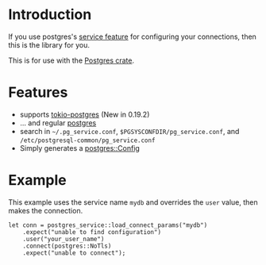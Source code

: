 # Introduction

If you use postgres's [service feature](https://www.postgresql.org/docs/current/static/libpq-pgservice.html)
for configuring your connections, then this is the library for you.

This is for use with the [Postgres crate](https://crates.io/crates/postgres).

# Features
* supports [tokio-postgres](https://crates.io/crates/tokio-postgres) (New in 0.19.2)
* ... and regular [postgres](https://crates.io/crates/postgres)
* search in `~/.pg_service.conf`, `$PGSYSCONFDIR/pg_service.conf`, and `/etc/postgresql-common/pg_service.conf`
* Simply generates a [postgres::Config](https://docs.rs/postgres/0.19.2/postgres/config/struct.Config.html)

# Example

This example uses the service name `mydb` and overrides
the `user` value, then makes the connection.

	let conn = postgres_service::load_connect_params("mydb")
		.expect("unable to find configuration")
		.user("your_user_name")
		.connect(postgres::NoTls)
		.expect("unable to connect");

